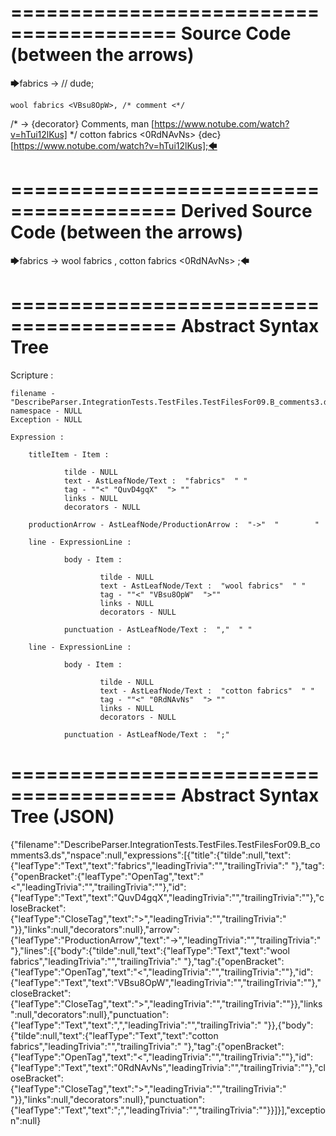 ========================================
Source Code (between the arrows)
========================================

🡆fabrics <QuvD4gqX> ->        // dude;

    wool fabrics <VBsu8OpW>, /* comment <*/
/* -> {decorator} Comments, man [https://www.notube.com/watch?v=hTui12lKus] */     cotton fabrics <0RdNAvNs> {dec} [https://www.notube.com/watch?v=hTui12lKus];🡄

========================================
Derived Source Code (between the arrows)
========================================

🡆fabrics <QuvD4gqX> ->        wool fabrics <VBsu8OpW>, cotton fabrics <0RdNAvNs> ;🡄

========================================
Abstract Syntax Tree
========================================

Scripture : 

    filename - "DescribeParser.IntegrationTests.TestFiles.TestFilesFor09.B_comments3.ds"
    namespace - NULL
    Exception - NULL

    Expression : 
    
        titleItem - Item : 
            
                tilde - NULL
                text - AstLeafNode/Text :  "fabrics"  " "
                tag - ""<" "QuvD4gqX"  "> ""
                links - NULL
                decorators - NULL
            
        productionArrow - AstLeafNode/ProductionArrow :  "->"  "        "
    
        line - ExpressionLine : 
            
                body - Item : 
                    
                        tilde - NULL
                        text - AstLeafNode/Text :  "wool fabrics"  " "
                        tag - ""<" "VBsu8OpW"  ">""
                        links - NULL
                        decorators - NULL
                    
                punctuation - AstLeafNode/Text :  ","  " "
            
        line - ExpressionLine : 
            
                body - Item : 
                    
                        tilde - NULL
                        text - AstLeafNode/Text :  "cotton fabrics"  " "
                        tag - ""<" "0RdNAvNs"  "> ""
                        links - NULL
                        decorators - NULL
                    
                punctuation - AstLeafNode/Text :  ";" 
            
    
========================================
Abstract Syntax Tree (JSON)
========================================

{"filename":"DescribeParser.IntegrationTests.TestFiles.TestFilesFor09.B_comments3.ds","nspace":null,"expressions":[{"title":{"tilde":null,"text":{"leafType":"Text","text":"fabrics","leadingTrivia":"","trailingTrivia":" "},"tag":{"openBracket":{"leafType":"OpenTag","text":"<","leadingTrivia":"","trailingTrivia":""},"id":{"leafType":"Text","text":"QuvD4gqX","leadingTrivia":"","trailingTrivia":""},"closeBracket":{"leafType":"CloseTag","text":">","leadingTrivia":"","trailingTrivia":" "}},"links":null,"decorators":null},"arrow":{"leafType":"ProductionArrow","text":"->","leadingTrivia":"","trailingTrivia":"        "},"lines":[{"body":{"tilde":null,"text":{"leafType":"Text","text":"wool fabrics","leadingTrivia":"","trailingTrivia":" "},"tag":{"openBracket":{"leafType":"OpenTag","text":"<","leadingTrivia":"","trailingTrivia":""},"id":{"leafType":"Text","text":"VBsu8OpW","leadingTrivia":"","trailingTrivia":""},"closeBracket":{"leafType":"CloseTag","text":">","leadingTrivia":"","trailingTrivia":""}},"links":null,"decorators":null},"punctuation":{"leafType":"Text","text":",","leadingTrivia":"","trailingTrivia":" "}},{"body":{"tilde":null,"text":{"leafType":"Text","text":"cotton fabrics","leadingTrivia":"","trailingTrivia":" "},"tag":{"openBracket":{"leafType":"OpenTag","text":"<","leadingTrivia":"","trailingTrivia":""},"id":{"leafType":"Text","text":"0RdNAvNs","leadingTrivia":"","trailingTrivia":""},"closeBracket":{"leafType":"CloseTag","text":">","leadingTrivia":"","trailingTrivia":" "}},"links":null,"decorators":null},"punctuation":{"leafType":"Text","text":";","leadingTrivia":"","trailingTrivia":""}}]}],"exception":null}